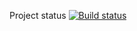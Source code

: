 Project status [![Build status](https://ci.appveyor.com/api/projects/status/yosq5unbkrlfh4ag?svg=true)](https://ci.appveyor.com/project/Oksana-Petrova/hw-selenide)